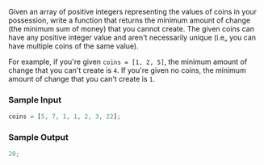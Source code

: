 Given an array of positive integers representing the values of coins in your possession, write a function that returns the minimum amount of change (the minimum sum of money) that you cannot create. The given coins can have any positive integer value and aren't necessarily unique (i.e„ you can have multiple coins of the same value).

For example, if you're given `coins = [1, 2, 5]`, the minimum amount of change that you can't create is `4`. If you're given no coins,
the minimum amount of change that you can't create is `1`.

### Sample Input

```javascript
coins = [5, 7, 1, 1, 2, 3, 22];
```

### Sample Output

```javascript
20;
```
